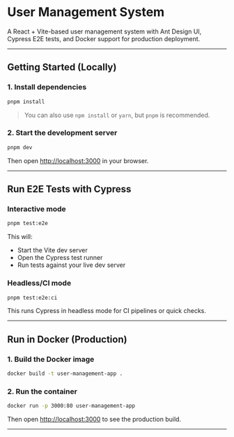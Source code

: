 # User Management System

A React + Vite-based user management system with Ant Design UI, Cypress E2E tests, and Docker support for production deployment.

---
##  Getting Started (Locally)

### 1. Install dependencies

```bash
pnpm install
```

> You can also use `npm install` or `yarn`, but `pnpm` is recommended.

### 2. Start the development server

```bash
pnpm dev
```

Then open [http://localhost:3000](http://localhost:3000) in your browser.

---

##  Run E2E Tests with Cypress

### Interactive mode

```bash
pnpm test:e2e
```

This will:
- Start the Vite dev server
- Open the Cypress test runner
- Run tests against your live dev server

### Headless/CI mode

```bash
pnpm test:e2e:ci
```

This runs Cypress in headless mode for CI pipelines or quick checks.

---

## Run in Docker (Production)

### 1. Build the Docker image

```bash
docker build -t user-management-app .
```

### 2. Run the container

```bash
docker run -p 3000:80 user-management-app
```

Then open [http://localhost:3000](http://localhost:3000) to see the production build.

---